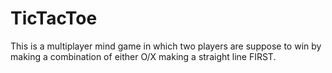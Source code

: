 # TicTacToe
This is a multiplayer mind game in which two players are suppose to win by making a combination of either O/X making a straight line FIRST.   
